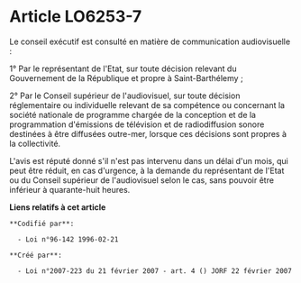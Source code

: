 # Article LO6253-7

Le conseil exécutif est consulté en matière de communication audiovisuelle :

1° Par le représentant de l'Etat, sur toute décision relevant du Gouvernement de la République et propre à Saint-Barthélemy ;

2° Par le Conseil supérieur de l'audiovisuel, sur toute décision réglementaire ou individuelle relevant de sa compétence ou
concernant la société nationale de programme chargée de la conception et de la programmation d'émissions de télévision et de
radiodiffusion sonore destinées à être diffusées outre-mer, lorsque ces décisions sont propres à la collectivité.

L'avis est réputé donné s'il n'est pas intervenu dans un délai d'un mois, qui peut être réduit, en cas d'urgence, à la
demande du représentant de l'Etat ou du Conseil supérieur de l'audiovisuel selon le cas, sans pouvoir être inférieur à
quarante-huit heures.

**Liens relatifs à cet article**

	**Codifié par**:

	  - Loi n°96-142 1996-02-21

	**Créé par**:

	  - Loi n°2007-223 du 21 février 2007 - art. 4 () JORF 22 février 2007
